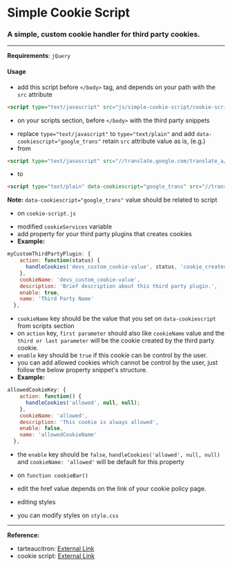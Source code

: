 # Simple Cookie Script
### A simple, custom cookie handler for third party cookies.

---

**Requirements**: `jQuery`

#### Usage

* add this script before `</body>` tag, and depends on your path with the `src` attribute
```html
<script type="text/javascript" src="js/simple-cookie-script/cookie-script.js"></script>
```
* on your scripts section, before `</body>` with the third party snippets
 - replace `type="text/javascript"` to `type="text/plain"` and add `data-cookiescript="google_trans"` retain `src` attribute value as is, (e.g.)
 - from
```html
<script type="text/javascript" src="//translate.google.com/translate_a/element.js?cb=googleTranslateElementInit"></script>
```
 - to
```html
<script type="text/plain" data-cookiescript="google_trans" src="//translate.google.com/translate_a/element.js?cb=googleTranslateElementInit"></script>
```
**Note:** `data-cookiescript="google_trans"` value should be related to script

* on `cookie-script.js`
 - modified `cookieServices` variable
 - add property for your third party plugins that creates cookies
 - **Example:**
```js
myCustomThirdPartyPlugin: {
    action: function(status) {
      handleCookies('devs_custom_cookie-value', status, 'cookie_created-from-third-party');
    },
    cookieName: 'devs_custom_cookie-value',
    description: 'Brief description about this third party plugin.',
    enable: true,
    name: 'Third Party Name'
  },
```
 - `cookieName` key should be the value that you set on `data-cookiescript` from scripts section
 - on `action` key, `first parameter` should also like `cookieName` value and the `third or last parameter` will be the cookie created by the third party cookie.
 - `enable` key should be `true` if this cookie can be control by the user.
 - you can add allowed cookies which cannot be control by the user, just follow the below property snippet's structure.
 - **Example:**
```js
allowedCookieKey: {
    action: function() {
      handleCookies('allowed', null, null);
    },
    cookieName: 'allowed',
    description: 'This cookie is always allowed',
    enable: false,
    name: 'allowedCookieName'
  },
```
 - the `enable` key should be `false`, `handleCookies('allowed', null, null)` and `cookieName: 'allowed'` will be default for this property

* on `function cookieBar()`
 - edit the href value depends on the link of your cookie policy page.

* editing styles
 - you can modify styles on `style.css`

---


**Reference:**

- tarteaucitron: [External Link](https://opt-out.ferank.eu/en/)
- cookie script: [External Link](https://cookie-script.com/)
